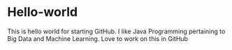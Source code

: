 # Hello-world

This is hello world for starting GitHub. 
I like Java Programming pertaining to Big Data and Machine Learning. Love to work on this in GitHub
